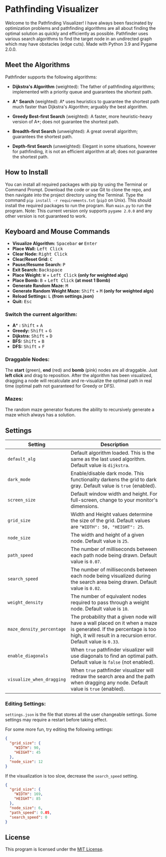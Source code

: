 # Pathfinding Visualizer

Welcome to the Pathfinding Visualizer! I have always been fascinated by optimization problems and pathfinding algorithms
are all about finding the optimal solution as quickly and efficiently as possible. Pathfinder uses various search
algorithms to find the target node in an undirected graph which may have obstacles (edge cuts). Made with Python 3.9 and
Pygame 2.0.0.

## Meet the Algorithms

Pathfinder supports the following algorithms:

- **Dijkstra's Algorithm** (weighted): The father of pathfinding algorithms; implemented with a priority queue and
  guarantees the shortest path.

- **A*** **Search** (weighted):  A* uses heuristics to guarantee the shortest path much faster than Dijkstra's
  Algorithm; arguably the best algorithm.

- **Greedy Best-first Search** (weighted): A faster, more heuristic-heavy version of A*; does not guarantee the shortest
  path.

- **Breadth-first Search** (unweighted): A great overall algorithm; guarantees the shortest path.

- **Depth-first Search** (unweighted): Elegant in some situations, however for pathfinding, it is not an efficient
  algorithm at all; does not guarantee the shortest path.

## How to Install

You can install all required packages with pip by using the Terminal or Command Prompt. Download the code or use Git to
clone the repo, and then navigate into the project directory using the Terminal. Type the
command `pip install -r requirements.txt` (`pip3` on Unix). This should install the required packages to run the
program. Run `main.py` to run the program. Note: This current version only supports `pygame 2.0.0` and any other version
is not guaranteed to work.

## Keyboard and Mouse Commands

- **Visualize Algorithm:** <kbd>Spacebar</kbd> **or** <kbd>Enter</kbd>
- **Place Wall:** <kbd>Left Click</kbd>
- **Clear Node:** <kbd>Right Click</kbd>
- **Clear/Reset Grid:** <kbd>C</kbd>
- **Pause/Resume Search:** <kbd>P</kbd>
- **Exit Search:** <kbd>Backspace</kbd>
- **Place Weight:**  <kbd>W</kbd> + <kbd>Left Click</kbd> **(only for weighted algs)**
- **Place Bomb:** <kbd>B</kbd> + <kbd>Left Click</kbd>  **(at most 1 Bomb)**
- **Generate Random Maze:** <kbd>M</kbd>
- **Generate Random Weight Maze:** <kbd>Shift</kbd> + <kbd>M</kbd> **(only for weighted algs)**
- **Reload Settings:** <kbd>L</kbd> **(from settings.json)**
- **Quit:** <kbd>Esc</kbd>

### Switch the current algorithm:

- **A*** **:** <kbd>Shift</kbd> + <kbd>A</kbd>
- **Greedy:** <kbd>Shift</kbd> + <kbd>G</kbd>
- **Dijkstra:** <kbd>Shift</kbd> + <kbd>D</kbd>
- **BFS:** <kbd>Shift</kbd> + <kbd>B</kbd>
- **DFS:** <kbd>Shift</kbd> + <kbd>F</kbd>

### Draggable Nodes:

The **start** (green), **end** (red) and **bomb** (pink) nodes are all draggable. Just **left click** and drag to
reposition. After the algorithm has been visualized, dragging a node will recalculate and re-visualize the optimal path
in real time
(optimal path not guaranteed for Greedy or DFS).

### Mazes:

The random maze generator features the ability to recursively generate a maze which always has a solution.

## Settings

| Setting | Description |
| --- | --- |
| `default_alg`| Default algorithm loaded. This is the same as the last used algorithm. Default value is `dijkstra`.|
| `dark_mode`  | Enable/disable dark mode. This functionality darkens the grid to dark gray. Default value is `true` (enabled).|
| `screen_size`| Default window width and height. For full-screen, change to your monitor's dimensions. |
| `grid_size`  | Width and Height values determine the size of the grid. Default values are `"WIDTH": 50, "HEIGHT": 25`. |
| `node_size`  | The width and height of a given node. Default value is `25`.| 
| `path_speed` | The number of milliseconds between each path node being drawn. Default value is `0.07`.|
| `search_speed`| The number of milliseconds between each node being visualized during the search area being drawn. Default value is `0.02`. |
| `weight_density` | The number of equivalent nodes required to pass through a weight node. Default value is `10`.|
| `maze_density_percentage` | The probability that a given node will have a wall placed on it when a maze is generated. If the percentage is too high, it will result in a recursion error. Default value is `0.33`.|
| `enable_diagonals` | When `true` pathfinder visualizer will use diagonals to find an optimal path. Default value is `false` (not enabled). |
| `visualize_when_dragging` | When `true` pathfinder visualizer will redraw the search area and the path when dragging any node. Default value is `true` (enabled). |

### Editing Settings:

`settings.json` is the file that stores all the user changeable settings. Some settings may require a restart before
taking effect.

For some more fun, try editing the following settings:

```json
{
  "grid_size": {
    "WIDTH": 90,
    "HEIGHT": 45
  },
  "node_size": 12
}
```

If the visualization is too slow, decrease the `search_speed` setting.

```json
{
  "grid_size": {
    "WIDTH": 169,
    "HEIGHT": 85
  },
  "node_size": 6,
  "path_speed": 0.05,
  "search_speed": 0
}
```

## License

This program is licensed under the [MIT License](https://github.com/rpfarish/pathfinder_visualizer/blob/master/LICENSE).